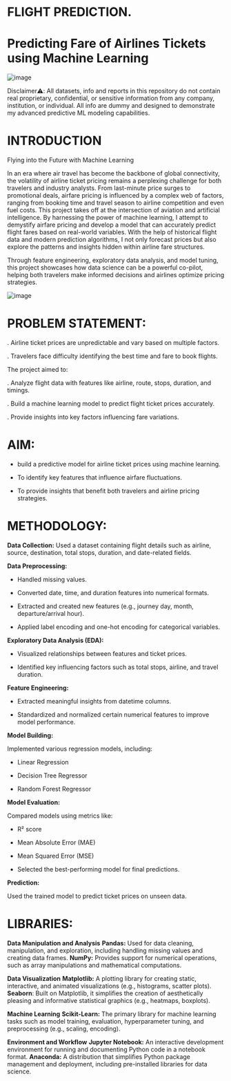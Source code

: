 # FLIGHT PREDICTION.
# Predicting Fare of Airlines Tickets using Machine Learning

![image](https://github.com/user-attachments/assets/46842c45-3a19-4d0b-8f3a-6eb20e41b0ed)


Disclaimer⚠️: All datasets, info and reports in this repository do not contain real proprietary, confidential, or sensitive information from any company, institution, or individual. All info are dummy and designed to demonstrate my advanced predictive ML modeling capabilities.

 # INTRODUCTION
  Flying into the Future with Machine Learning 

In an era where air travel has become the backbone of global connectivity, the volatility of airline ticket pricing remains a perplexing challenge for both travelers and industry analysts. From last-minute price surges to promotional deals, airfare pricing is influenced by a complex web of factors, ranging from booking time and travel season to airline competition and even fuel costs.
This project takes off at the intersection of aviation and artificial intelligence. By harnessing the power of machine learning, I attempt to demystify airfare pricing and develop a model that can accurately predict flight fares based on real-world variables. With the help of historical flight data and modern prediction algorithms, I not only forecast prices but also explore the patterns and insights hidden within airline fare structures.

Through feature engineering, exploratory data analysis, and model tuning, this project showcases how data science can be a powerful co-pilot, helping both travelers make informed decisions and airlines optimize pricing strategies.

![image](https://github.com/user-attachments/assets/965f2a64-59e1-4b90-a341-45ff2b739d14)

# PROBLEM STATEMENT:
. Airline ticket prices are unpredictable and vary based on multiple factors.

. Travelers face difficulty identifying the best time and fare to book flights.

The project aimed to:

. Analyze flight data with features like airline, route, stops, duration, and timings.

. Build a machine learning model to predict flight ticket prices accurately.

. Provide insights into key factors influencing fare variations.


# AIM:
* build a predictive model for airline ticket prices using machine learning.

* To identify key features that influence airfare fluctuations.

* To provide insights that benefit both travelers and airline pricing strategies.

# METHODOLOGY:
**Data Collection:**
Used a dataset containing flight details such as airline, source, destination, total stops, duration, and date-related fields.

**Data Preprocessing:**

* Handled missing values.

* Converted date, time, and duration features into numerical formats.

* Extracted and created new features (e.g., journey day, month, departure/arrival hour).

* Applied label encoding and one-hot encoding for categorical variables.

**Exploratory Data Analysis (EDA):**

* Visualized relationships between features and ticket prices.

* Identified key influencing factors such as total stops, airline, and travel duration.

**Feature Engineering:**

* Extracted meaningful insights from datetime columns.

* Standardized and normalized certain numerical features to improve model performance.

**Model Building:**

Implemented various regression models, including:

* Linear Regression

* Decision Tree Regressor

* Random Forest Regressor

**Model Evaluation:**

Compared models using metrics like:

* R² score

* Mean Absolute Error (MAE)

* Mean Squared Error (MSE)

* Selected the best-performing model for final predictions.

**Prediction:**

Used the trained model to predict ticket prices on unseen data.

# LIBRARIES:
**Data Manipulation and Analysis**
**Pandas:** Used for data cleaning, manipulation, and exploration, including handling missing values and creating data frames.
**NumPy:** Provides support for numerical operations, such as array manipulations and mathematical computations.

**Data Visualization**
**Matplotlib:** A plotting library for creating static, interactive, and animated visualizations (e.g., histograms, scatter plots).
**Seaborn**: Built on Matplotlib, it simplifies the creation of aesthetically pleasing and informative statistical graphics (e.g., heatmaps, boxplots).

**Machine Learning**
**Scikit-Learn:** The primary library for machine learning tasks such as model training, evaluation, hyperparameter tuning, and preprocessing (e.g., scaling, encoding).

**Environment and Workflow**
**Jupyter Notebook:** An interactive development environment for running and documenting Python code in a notebook format.
**Anaconda:** A distribution that simplifies Python package management and deployment, including pre-installed libraries for data science.
